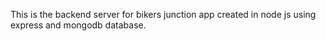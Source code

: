 This is the backend server for bikers junction app created in node js using express and mongodb database.
